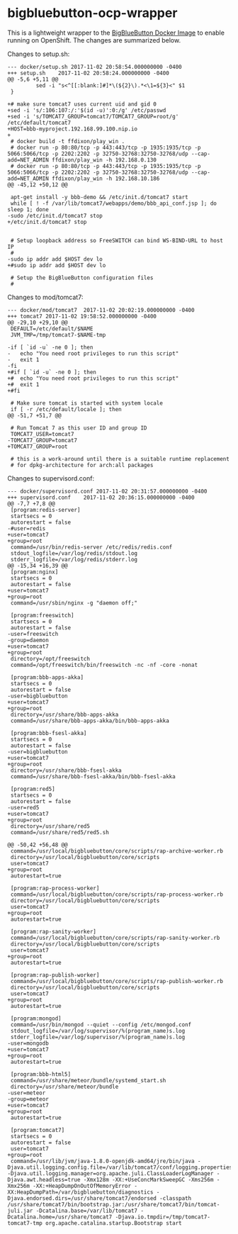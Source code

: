 # bigbluebutton-ocp-wrapper
This is a lightweight wrapper to the [BigBlueButton Docker Image](https://github.com/bigbluebutton/docker) to enable running
on OpenShift.  The changes are summarized below.

Changes to setup.sh:

    --- docker/setup.sh	2017-11-02 20:58:54.000000000 -0400
    +++ setup.sh	2017-11-02 20:58:24.000000000 -0400
    @@ -5,6 +5,11 @@
             sed -i "s<^[[:blank:]#]*\(${2}\).*<\1=${3}<" $1
     }
     
    +# make sure tomcat7 uses current uid and gid 0
    +sed -i 's/:106:107:/:'$(id -u)':0:/g' /etc/passwd
    +sed -i 's/TOMCAT7_GROUP=tomcat7/TOMCAT7_GROUP=root/g' /etc/default/tomcat7
    +HOST=bbb-myproject.192.168.99.100.nip.io
    +
     # docker build -t ffdixon/play_win .
     # docker run -p 80:80/tcp -p 443:443/tcp -p 1935:1935/tcp -p 5066:5066/tcp -p 2202:2202 -p 32750-32768:32750-32768/udp --cap-add=NET_ADMIN ffdixon/play_win -h 192.168.0.130
     # docker run -p 80:80/tcp -p 443:443/tcp -p 1935:1935/tcp -p 5066:5066/tcp -p 2202:2202 -p 32750-32768:32750-32768/udp --cap-add=NET_ADMIN ffdixon/play_win -h 192.168.10.186
    @@ -45,12 +50,12 @@
     
     apt-get install -y bbb-demo && /etc/init.d/tomcat7 start
     while [ ! -f /var/lib/tomcat7/webapps/demo/bbb_api_conf.jsp ]; do sleep 1; done
    -sudo /etc/init.d/tomcat7 stop
    +/etc/init.d/tomcat7 stop
     
     
     # Setup loopback address so FreeSWITCH can bind WS-BIND-URL to host IP
     #
    -sudo ip addr add $HOST dev lo
    +#sudo ip addr add $HOST dev lo
     
     # Setup the BigBlueButton configuration files
     #

Changes to mod/tomcat7:

    --- docker/mod/tomcat7	2017-11-02 20:02:19.000000000 -0400
    +++ tomcat7	2017-11-02 19:58:52.000000000 -0400
    @@ -29,10 +29,10 @@
     DEFAULT=/etc/default/$NAME
     JVM_TMP=/tmp/tomcat7-$NAME-tmp
     
    -if [ `id -u` -ne 0 ]; then
    -	echo "You need root privileges to run this script"
    -	exit 1
    -fi
    +#if [ `id -u` -ne 0 ]; then
    +#	echo "You need root privileges to run this script"
    +#	exit 1
    +#fi
      
     # Make sure tomcat is started with system locale
     if [ -r /etc/default/locale ]; then
    @@ -51,7 +51,7 @@
     
     # Run Tomcat 7 as this user ID and group ID
     TOMCAT7_USER=tomcat7
    -TOMCAT7_GROUP=tomcat7
    +TOMCAT7_GROUP=root
     
     # this is a work-around until there is a suitable runtime replacement 
     # for dpkg-architecture for arch:all packages

Changes to supervisord.conf:

    --- docker/supervisord.conf	2017-11-02 20:31:57.000000000 -0400
    +++ supervisord.conf	2017-11-02 20:36:15.000000000 -0400
    @@ -7,7 +7,8 @@
     [program:redis-server]
     startsecs = 0
     autorestart = false
    -#user=redis
    +user=tomcat7
    +group=root
     command=/usr/bin/redis-server /etc/redis/redis.conf
     stdout_logfile=/var/log/redis/stdout.log
     stderr_logfile=/var/log/redis/stderr.log
    @@ -15,34 +16,39 @@
     [program:nginx]
     startsecs = 0
     autorestart = false
    +user=tomcat7
    +group=root
     command=/usr/sbin/nginx -g "daemon off;"
     
     [program:freeswitch]
     startsecs = 0
     autorestart = false
    -user=freeswitch
    -group=daemon
    +user=tomcat7
    +group=root
     directory=/opt/freeswitch
     command=/opt/freeswitch/bin/freeswitch -nc -nf -core -nonat
     
     [program:bbb-apps-akka]
     startsecs = 0
     autorestart = false
    -user=bigbluebutton
    +user=tomcat7
    +group=root
     directory=/usr/share/bbb-apps-akka
     command=/usr/share/bbb-apps-akka/bin/bbb-apps-akka
     
     [program:bbb-fsesl-akka]
     startsecs = 0
     autorestart = false
    -user=bigbluebutton
    +user=tomcat7
    +group=root
     directory=/usr/share/bbb-fsesl-akka
     command=/usr/share/bbb-fsesl-akka/bin/bbb-fsesl-akka
     
     [program:red5]
     startsecs = 0
     autorestart = false
    -user=red5
    +user=tomcat7
    +group=root
     directory=/usr/share/red5
     command=/usr/share/red5/red5.sh
     
    @@ -50,42 +56,48 @@
     command=/usr/local/bigbluebutton/core/scripts/rap-archive-worker.rb
     directory=/usr/local/bigbluebutton/core/scripts
     user=tomcat7
    +group=root
     autorestart=true
     
     [program:rap-process-worker]
     command=/usr/local/bigbluebutton/core/scripts/rap-process-worker.rb
     directory=/usr/local/bigbluebutton/core/scripts
     user=tomcat7
    +group=root
     autorestart=true
     
     [program:rap-sanity-worker]
     command=/usr/local/bigbluebutton/core/scripts/rap-sanity-worker.rb
     directory=/usr/local/bigbluebutton/core/scripts
     user=tomcat7
    +group=root
     autorestart=true
     
     [program:rap-publish-worker]
     command=/usr/local/bigbluebutton/core/scripts/rap-publish-worker.rb 
     directory=/usr/local/bigbluebutton/core/scripts
     user=tomcat7
    +group=root
     autorestart=true
     
     [program:mongod]
     command=/usr/bin/mongod --quiet --config /etc/mongod.conf
     stdout_logfile=/var/log/supervisor/%(program_name)s.log
     stderr_logfile=/var/log/supervisor/%(program_name)s.log
    -user=mongodb
    +user=tomcat7
    +group=root
     autorestart=true
     
     [program:bbb-html5]
     command=/usr/share/meteor/bundle/systemd_start.sh
     directory=/usr/share/meteor/bundle
    -user=meteor
    -group=meteor
    +user=tomcat7
    +group=root
     autorestart=true
     
     [program:tomcat7]
     startsecs = 0
     autorestart = false
     user=tomcat7
    +group=root
     command=/usr/lib/jvm/java-1.8.0-openjdk-amd64/jre/bin/java -Djava.util.logging.config.file=/var/lib/tomcat7/conf/logging.properties -Djava.util.logging.manager=org.apache.juli.ClassLoaderLogManager -Djava.awt.headless=true -Xmx128m -XX:+UseConcMarkSweepGC -Xms256m -Xmx256m -XX:+HeapDumpOnOutOfMemoryError -XX:HeapDumpPath=/var/bigbluebutton/diagnostics -Djava.endorsed.dirs=/usr/share/tomcat7/endorsed -classpath /usr/share/tomcat7/bin/bootstrap.jar:/usr/share/tomcat7/bin/tomcat-juli.jar -Dcatalina.base=/var/lib/tomcat7 -Dcatalina.home=/usr/share/tomcat7 -Djava.io.tmpdir=/tmp/tomcat7-tomcat7-tmp org.apache.catalina.startup.Bootstrap start
